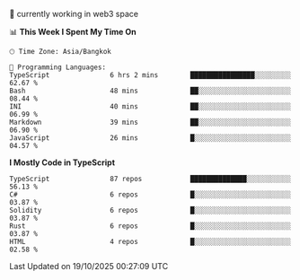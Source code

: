 🔭 currently working in web3 space

<!--START_SECTION:waka-->
📊 **This Week I Spent My Time On** 

```text
🕑︎ Time Zone: Asia/Bangkok

💬 Programming Languages: 
TypeScript               6 hrs 2 mins        ████████████████░░░░░░░░░   62.67 % 
Bash                     48 mins             ██░░░░░░░░░░░░░░░░░░░░░░░   08.44 % 
INI                      40 mins             ██░░░░░░░░░░░░░░░░░░░░░░░   06.99 % 
Markdown                 39 mins             ██░░░░░░░░░░░░░░░░░░░░░░░   06.90 % 
JavaScript               26 mins             █░░░░░░░░░░░░░░░░░░░░░░░░   04.57 % 
```

**I Mostly Code in TypeScript** 

```text
TypeScript               87 repos            ██████████████░░░░░░░░░░░   56.13 % 
C#                       6 repos             █░░░░░░░░░░░░░░░░░░░░░░░░   03.87 % 
Solidity                 6 repos             █░░░░░░░░░░░░░░░░░░░░░░░░   03.87 % 
Rust                     6 repos             █░░░░░░░░░░░░░░░░░░░░░░░░   03.87 % 
HTML                     4 repos             █░░░░░░░░░░░░░░░░░░░░░░░░   02.58 % 
```




 Last Updated on 19/10/2025 00:27:09 UTC
<!--END_SECTION:waka-->
